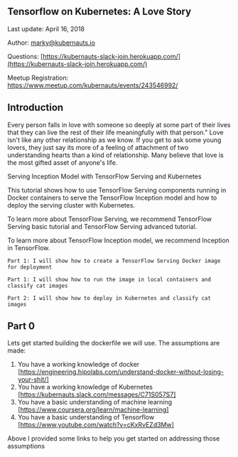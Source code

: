 Tensorflow on Kubernetes: A Love Story
---
Last update: April 16, 2018


Author: marky@kubernauts.io

Questions: [https://kubernauts-slack-join.herokuapp.com/](https://kubernauts-slack-join.herokuapp.com/)

Meetup Registration: https://www.meetup.com/kubernauts/events/243546992/

Introduction
---
Every person falls in love with someone so deeply at some part of their lives that they can live the rest of their life meaningfully with that person." Love isn't like any other relationship as we know. If you get to ask some young lovers, they just say its more of a feeling of attachment of two understanding hearts than a kind of relationship. Many believe that love is the most gifted asset of anyone's life.
        

Serving Inception Model with TensorFlow Serving and Kubernetes

This tutorial shows how to use TensorFlow Serving components running in Docker containers to serve the TensorFlow Inception model and how to deploy the serving cluster with Kubernetes.

To learn more about TensorFlow Serving, we recommend TensorFlow Serving basic tutorial and TensorFlow Serving advanced tutorial.

To learn more about TensorFlow Inception model, we recommend Inception in TensorFlow.

`Part 1: I will show how to create a TensorFlow Serving Docker image for deployment`

`Part 1: I will show how to run the image in local containers and classify cat images`

`Part 2: I will show how to deploy in Kubernetes and classify cat images`



Part 0
---

Lets get started building the dockerfile we will use.
The assumptions are made:
1. You have a working knowledge of docker [https://engineering.hipolabs.com/understand-docker-without-losing-your-shit/]
2. You have a working knowledge of Kubernetes [https://kubernauts.slack.com/messages/C71S057S7]
3. You have a basic understanding of machine learning [https://www.coursera.org/learn/machine-learning]
4. You have a basic understanding of Tensorflow [https://www.youtube.com/watch?v=cKxRvEZd3Mw]

Above I provided some links to help you get started on addressing those assumptions

